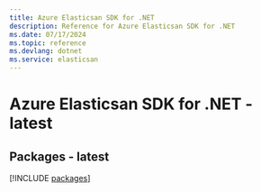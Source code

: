 ```yaml
---
title: Azure Elasticsan SDK for .NET
description: Reference for Azure Elasticsan SDK for .NET
ms.date: 07/17/2024
ms.topic: reference
ms.devlang: dotnet
ms.service: elasticsan
---
```

# Azure Elasticsan SDK for .NET - latest
## Packages - latest
[!INCLUDE [packages](elasticsan-index.md)]